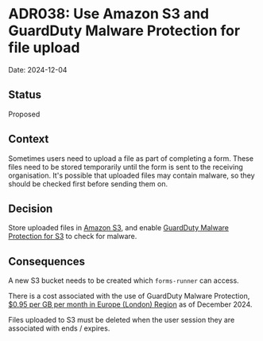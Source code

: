 # ADR038: Use Amazon S3 and GuardDuty Malware Protection for file upload

Date: 2024-12-04

## Status

Proposed

## Context

Sometimes users need to upload a file as part of completing a form. These files need to be stored temporarily until the form is sent to the receiving organisation. It's possible that uploaded files may contain malware, so they should be checked first before sending them on.

## Decision

Store uploaded files in [Amazon S3](https://aws.amazon.com/s3/), and enable [GuardDuty Malware Protection for S3](https://docs.aws.amazon.com/guardduty/latest/ug/gdu-malware-protection-s3.html) to check for malware.

## Consequences

A new S3 bucket needs to be created which `forms-runner` can access.

There is a cost associated with the use of GuardDuty Malware Protection, [$0.95 per GB per month in Europe (London) Region](https://aws.amazon.com/guardduty/pricing/#GuardDuty_protection_plans) as of December 2024.

Files uploaded to S3 must be deleted when the user session they are associated with ends / expires.
